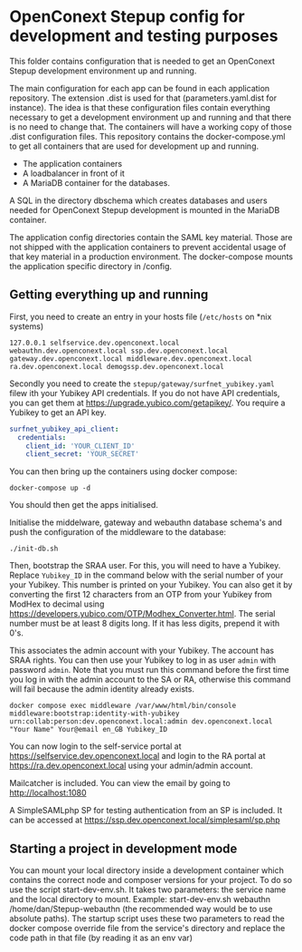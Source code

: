 # OpenConext Stepup config for development and testing purposes

This folder contains configuration that is needed to get an OpenConext Stepup development environment up and running.

The main configuration for each app can be found in each application repository. The extension .dist is used for that (parameters.yaml.dist for instance). The idea is that these configuration files contain everything necessary to get a development environment up and running and that there is no need to change that. The containers will have a working copy of those .dist configuration files.
This repository contains the docker-compose.yml to get all containers that are used for development up and running.

* The application containers
* A loadbalancer in front of it
* A MariaDB container for the databases.

A SQL in the directory dbschema  which creates databases and users needed for OpenConext Stepup development is mounted in the MariaDB container.

The application config directories contain the SAML key material. Those are not shipped with the application containers to prevent accidental usage of that key material in a production environment. The docker-compose mounts the application specific directory in /config.

## Getting everything up and running

First, you need to create an entry in your hosts file (`/etc/hosts` on *nix systems)

```text
127.0.0.1 selfservice.dev.openconext.local webauthn.dev.openconext.local ssp.dev.openconext.local gateway.dev.openconext.local middleware.dev.openconext.local ra.dev.openconext.local demogssp.dev.openconext.local
```

Secondly you need to create the `stepup/gateway/surfnet_yubikey.yaml` filew ith your Yubikey API credentials. If you do not have API credentials, you can get them at <https://upgrade.yubico.com/getapikey/>. You require a Yubikey to get an API key.

```yaml
surfnet_yubikey_api_client:
  credentials:
    client_id: 'YOUR_CLIENT_ID'
    client_secret: 'YOUR_SECRET'
```

You can then bring up the containers using docker compose:

```text
docker-compose up -d
```

You should then get the apps initialised.

Initialise the middelware, gateway and webauthn database schema's and push the configuration of the middleware to the database:

```shell
./init-db.sh
```

Then, bootstrap the SRAA user. For this, you will need to have a Yubikey. Replace `Yubikey_ID` in the command below with the serial number of your your Yubikey. This number is printed on your Yubikey. You can also get it by converting the first 12 characters from an OTP from your Yubikey from ModHex to decimal using <https://developers.yubico.com/OTP/Modhex_Converter.html>. The serial number must be at least 8 digits long. If it has less digits, prepend it with 0's.

This associates the admin account with your Yubikey. The account has SRAA rights. You can then use your Yubikey to log in as user `admin` with password `admin`. Note that you must run this command before the first time you log in with the admin account to the SA or RA, otherwise this command will fail because the admin identity already exists.

```shell
docker compose exec middleware /var/www/html/bin/console middleware:bootstrap:identity-with-yubikey urn:collab:person:dev.openconext.local:admin dev.openconext.local "Your Name" Your@email en_GB Yubikey_ID
```

You can now login to the self-service portal at <https://selfservice.dev.openconext.local> and login to the RA portal at <https://ra.dev.openconext.local> using your admin/admin account.

Mailcatcher is included. You can view the email by going to <http://localhost:1080>

A SimpleSAMLphp SP for testing authentication from an SP is included. It can be accessed at <https://ssp.dev.openconext.local/simplesaml/sp.php>

## Starting a project in development mode

You can mount your local directory inside a development container which contains the correct node and composer versions for your project. To do so use the script start-dev-env.sh. It takes two parameters: the service name and the local directory to mount. Example: start-dev-env.sh webauthn /home/dan/Stepup-webauthn (the recommended way would be to use absolute paths). The startup script uses these two parameters to read the docker compose override file from the service's directory and replace the code path in that file (by reading it as an env var)
